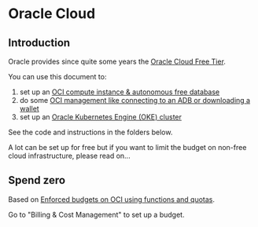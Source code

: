# Oracle Cloud

## Introduction

Oracle provides since quite some years the [Oracle Cloud Free Tier](https://www.oracle.com/cloud/free/).

You can use this document to:
1. set up an [OCI compute instance & autonomous free database](terraform/README.md)
2. do some [OCI management like connecting to an ADB or downloading a wallet](oci-management/README.md)
3. set up an [Oracle Kubernetes Engine (OKE) cluster](oke-cluster/README.md)

See the code and instructions in the folders below.

A lot can be set up for free but if you want to limit the budget on non-free cloud infrastructure, please read on...

## Spend zero 

Based on [Enforced budgets on OCI using functions and quotas](https://blogs.oracle.com/cloud-infrastructure/post/enforced-budgets-on-oci-using-functions-and-quotas).

Go to "Billing & Cost Management" to set up a budget.
